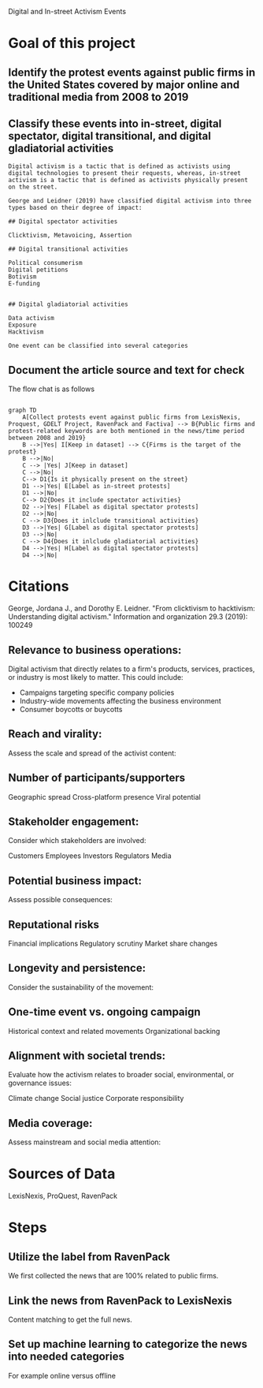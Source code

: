 Digital and In-street Activism Events

# Goal of this project

## Identify the protest events against public firms in the United States covered by major online and traditional media from 2008 to 2019

## Classify these events into in-street, digital spectator, digital transitional, and digital gladiatorial activities

    Digital activism is a tactic that is defined as activists using digital technologies to present their requests, whereas, in-street activism is a tactic that is defined as activists physically present on the street. 
    
    George and Leidner (2019) have classified digital activism into three types based on their degree of impact:
    
    ## Digital spectator activities
    
    Clicktivism, Metavoicing, Assertion
    
    ## Digital transitional activities
    
    Political consumerism
    Digital petitions
    Botivism
    E-funding
    
    
    ## Digital gladiatorial activities
    
    Data activism
    Exposure
    Hacktivism

    One event can be classified into several categories

## Document the article source and text for check

The flow chat is as follows

```mermaid

graph TD
    A[Collect protests event against public firms from LexisNexis, Proquest, GDELT Project, RavenPack and Factiva] --> B{Public firms and protest-related keywords are both mentioned in the news/time period between 2008 and 2019}
    B -->|Yes| I[Keep in dataset] --> C{Firms is the target of the protest}
    B -->|No| 
    C --> |Yes| J[Keep in dataset]
    C -->|No| 
    C--> D1{Is it physically present on the street}
    D1 -->|Yes| E[Label as in-street protests]
    D1 -->|No|
    C--> D2{Does it include spectator activities}
    D2 -->|Yes| F[Label as digital spectator protests]
    D2 -->|No|
    C --> D3{Does it inlclude transitional activities}
    D3 -->|Yes| G[Label as digital spectator protests]
    D3 -->|No|
    C --> D4{Does it inlclude gladiatorial activities}
    D4 -->|Yes| H[Label as digital spectator protests]
    D4 -->|No|

```

# Citations
George, Jordana J., and Dorothy E. Leidner. "From clicktivism to hacktivism: Understanding digital activism." Information and organization 29.3 (2019): 100249


## Relevance to business operations:
Digital activism that directly relates to a firm's products, services, practices, or industry is most likely to matter. This could include:


- Campaigns targeting specific company policies
- Industry-wide movements affecting the business environment
- Consumer boycotts or buycotts


## Reach and virality:
Assess the scale and spread of the activist content:


## Number of participants/supporters
Geographic spread
Cross-platform presence
Viral potential


## Stakeholder engagement:
Consider which stakeholders are involved:


Customers
Employees
Investors
Regulators
Media


## Potential business impact:
Assess possible consequences:


## Reputational risks
Financial implications
Regulatory scrutiny
Market share changes


## Longevity and persistence:
Consider the sustainability of the movement:


## One-time event vs. ongoing campaign
Historical context and related movements
Organizational backing


## Alignment with societal trends:
Evaluate how the activism relates to broader social, environmental, or governance issues:


Climate change
Social justice
Corporate responsibility


## Media coverage:
Assess mainstream and social media attention:


# Sources of Data
LexisNexis, ProQuest, RavenPack

# Steps
## Utilize the label from RavenPack

We first collected the news that are 100% related to public firms. 

## Link the news from RavenPack to LexisNexis

Content matching to get the full news. 


## Set up machine learning to categorize the news into needed categories

For example online versus offline


